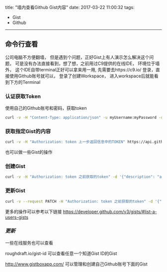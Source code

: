title: "墙内查看Github Gist内容"
date: 2017-03-22 11:00:32
tags:
- Gist
- Github
---

## 命令行查看
公司电脑不方便翻墙， 但是遇到个问题，正好Gist上有人演示怎么解决这个问题， 可是没有办法直接看到，想了想，之前用过C9提供的在线IDE， 环境位于墙外， 这个IDE自带terminal正好可以拿来用一用,
先需要去https://c9.io/ 登录，直接使用Github账号就可以， 登录了创建Workspace， 进入workspace后就能看到下方的Terminal
<!-- more -->

### 认证获取Token
使用自己的Github账号和密码，获取token
```sh
curl -v -H "Content-Type: application/json" -u myUsername:myPassword -d '{"scopes":["gist"],"note":"gist"}' https://api.github.com/authorizations
```

### 获取指定Gist的内容
```sh
curl -v -H "Authorization: token 上一步返回信息中的TOKEN" https://api.github.com/gists/GistID
```
也可以做一些Gist的操作
### 创建Gist
```sh
curl -v -H "Authorization: token 之前获取的token" -d '{"description": "a gist for a user with token api call","public": true,"files": {"file1.txt": {"content": "String file contents"}}}' https://api.github.com/gists
```
### 更新Gist
```sh
curl -v --request PATCH -H "Authorization: token 之前获取的token" -d '{"description": "updated gist","public": true,"files": {"file1.txt": {"content": "String file contents are now updated"}}}' https://api.github.com/gists/GistID
```
更多的操作可以参考以下链接
https://developer.github.com/v3/gists/#list-a-users-gists

### *更新*
一些在线服务也可以查看

roughdraft.io/gist-id 可以查看任意一个知道Gist ID的Gist

http://www.gistboxapp.com/ 可以管理和创建自己Github账号下面的Gist
